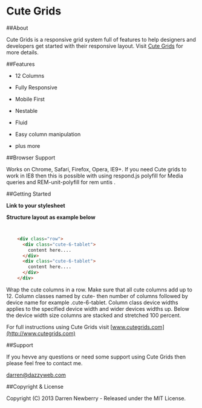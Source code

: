 # Cute Grids

##About

Cute Grids is a responsive grid system full of features to help designers and developers get started with their responsive layout. Visit [Cute Grids](http://www.cutegrids.com) for more details.

##Features

* 12 Columns

* Fully Responsive

* Mobile First

* Nestable

* Fluid

* Easy column manipulation

* plus more

##Browser Support

Works on Chrome, Safari, Firefox, Opera, IE9+.
If you need Cute grids to work in IE8 then this is possible with using respond.js polyfill for Media queries and REM-unit-polyfill for rem untis .

##Getting Started

**Link to your stylesheet**

<link rel="stylesheet" href="css/cutegrids.css">

**Structure layout as example below**

```html


    <div class="row">
      <div class="cute-6-tablet">
        content here....
      </div>
      <div class="cute-6-tablet">
        content here....
      </div>
    </div>

```
Wrap the cute columns in a row. Make sure that all cute columns add up to 12. Column classes named by cute- then number of columns followed by device name for example .cute-6-tablet. Column class device widths applies to the specified  device width and wider devices widths up. Below the device width size columns are stacked and stretched 100 percent.

For full instructions using Cute Grids visit [www.cutegrids.com](http://www.cutegrids.com)

##Support

If you hevve any questions or need some support using Cute Grids then please feel free to contact me.

[darren@dazzyweb.com](mailto:darren@dazzyweb.com)

##Copyright & License

Copyright (C) 2013 Darren Newberry - Released under the MIT License.

